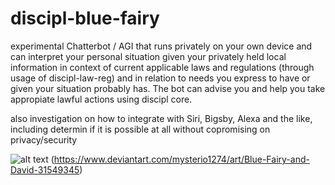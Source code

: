# discipl-blue-fairy

experimental Chatterbot / AGI that runs privately on your own device and can interpret your personal situation given your privately held local information in context of current applicable laws and regulations (through usage of discipl-law-reg) and in relation to needs you express to have or given your situation probably has. The bot can advise you and help you take appropiate lawful actions using discipl core.

also investigation on how to integrate with Siri, Bigsby, Alexa and the like, including determin if it is possible at all without copromising on privacy/security

![alt text](https://img00.deviantart.net/d86a/i/2006/098/1/e/blue_fairy_and_david_by_mysterio1274.jpg "David: I need my mommy!")
(https://www.deviantart.com/mysterio1274/art/Blue-Fairy-and-David-31549345)
